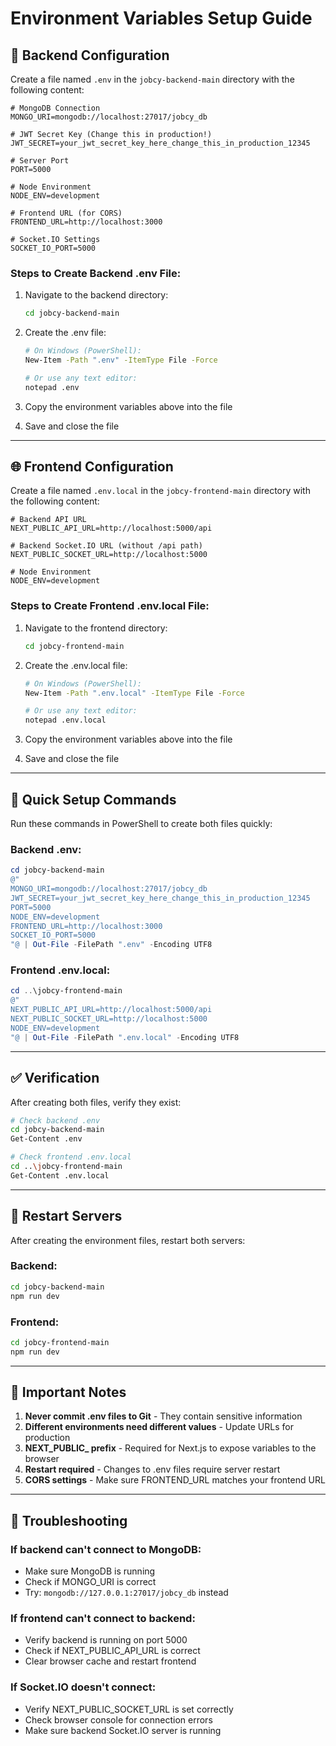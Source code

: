 # Environment Variables Setup Guide

## 🔧 Backend Configuration

Create a file named `.env` in the `jobcy-backend-main` directory with the following content:

```env
# MongoDB Connection
MONGO_URI=mongodb://localhost:27017/jobcy_db

# JWT Secret Key (Change this in production!)
JWT_SECRET=your_jwt_secret_key_here_change_this_in_production_12345

# Server Port
PORT=5000

# Node Environment
NODE_ENV=development

# Frontend URL (for CORS)
FRONTEND_URL=http://localhost:3000

# Socket.IO Settings
SOCKET_IO_PORT=5000
```

### Steps to Create Backend .env File:

1. Navigate to the backend directory:
   ```bash
   cd jobcy-backend-main
   ```

2. Create the .env file:
   ```bash
   # On Windows (PowerShell):
   New-Item -Path ".env" -ItemType File -Force
   
   # Or use any text editor:
   notepad .env
   ```

3. Copy the environment variables above into the file

4. Save and close the file

---

## 🌐 Frontend Configuration

Create a file named `.env.local` in the `jobcy-frontend-main` directory with the following content:

```env
# Backend API URL
NEXT_PUBLIC_API_URL=http://localhost:5000/api

# Backend Socket.IO URL (without /api path)
NEXT_PUBLIC_SOCKET_URL=http://localhost:5000

# Node Environment
NODE_ENV=development
```

### Steps to Create Frontend .env.local File:

1. Navigate to the frontend directory:
   ```bash
   cd jobcy-frontend-main
   ```

2. Create the .env.local file:
   ```bash
   # On Windows (PowerShell):
   New-Item -Path ".env.local" -ItemType File -Force
   
   # Or use any text editor:
   notepad .env.local
   ```

3. Copy the environment variables above into the file

4. Save and close the file

---

## 🚀 Quick Setup Commands

Run these commands in PowerShell to create both files quickly:

### Backend .env:
```powershell
cd jobcy-backend-main
@"
MONGO_URI=mongodb://localhost:27017/jobcy_db
JWT_SECRET=your_jwt_secret_key_here_change_this_in_production_12345
PORT=5000
NODE_ENV=development
FRONTEND_URL=http://localhost:3000
SOCKET_IO_PORT=5000
"@ | Out-File -FilePath ".env" -Encoding UTF8
```

### Frontend .env.local:
```powershell
cd ..\jobcy-frontend-main
@"
NEXT_PUBLIC_API_URL=http://localhost:5000/api
NEXT_PUBLIC_SOCKET_URL=http://localhost:5000
NODE_ENV=development
"@ | Out-File -FilePath ".env.local" -Encoding UTF8
```

---

## ✅ Verification

After creating both files, verify they exist:

```bash
# Check backend .env
cd jobcy-backend-main
Get-Content .env

# Check frontend .env.local
cd ..\jobcy-frontend-main
Get-Content .env.local
```

---

## 🔄 Restart Servers

After creating the environment files, restart both servers:

### Backend:
```bash
cd jobcy-backend-main
npm run dev
```

### Frontend:
```bash
cd jobcy-frontend-main
npm run dev
```

---

## 📝 Important Notes

1. **Never commit .env files to Git** - They contain sensitive information
2. **Different environments need different values** - Update URLs for production
3. **NEXT_PUBLIC_ prefix** - Required for Next.js to expose variables to the browser
4. **Restart required** - Changes to .env files require server restart
5. **CORS settings** - Make sure FRONTEND_URL matches your frontend URL

---

## 🐛 Troubleshooting

### If backend can't connect to MongoDB:
- Make sure MongoDB is running
- Check if MONGO_URI is correct
- Try: `mongodb://127.0.0.1:27017/jobcy_db` instead

### If frontend can't connect to backend:
- Verify backend is running on port 5000
- Check if NEXT_PUBLIC_API_URL is correct
- Clear browser cache and restart frontend

### If Socket.IO doesn't connect:
- Verify NEXT_PUBLIC_SOCKET_URL is set correctly
- Check browser console for connection errors
- Make sure backend Socket.IO server is running





